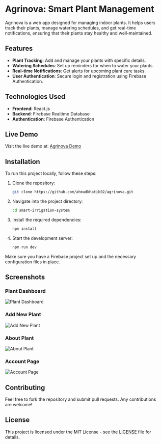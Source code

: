 # Agrinova: Smart Plant Management

Agrinova is a web app designed for managing indoor plants. It helps users track their plants, manage watering schedules, and get real-time notifications, ensuring that their plants stay healthy and well-maintained.

## Features

- **Plant Tracking**: Add and manage your plants with specific details.
- **Watering Schedules**: Set up reminders for when to water your plants.
- **Real-time Notifications**: Get alerts for upcoming plant care tasks.
- **User Authentication**: Secure login and registration using Firebase Authentication.

## Technologies Used

- **Frontend**: React.js
- **Backend**: Firebase Realtime Database
- **Authentication**: Firebase Authentication

## Live Demo

Visit the live demo at: [Agrinova Demo](https://agrinova01.netlify.app/)

## Installation

To run this project locally, follow these steps:

1. Clone the repository:

   ```bash
   git clone https://github.com/ahmadkhatib02/agrinova.git
   ```

2. Navigate into the project directory:

   ```bash
   cd smart-irrigation-system
   ```

3. Install the required dependencies:

   ```bash
   npm install
   ```

4. Start the development server:
   ```bash
   npm run dev
   ```

Make sure you have a Firebase project set up and the necessary configuration files in place.

## Screenshots

### Plant Dashboard

![Plant Dashboard](smart-irrigation-system/src/images/dashboard.png)

### Add New Plant

![Add New Plant](smart-irrigation-system/src/images/addPlant.png)

### About Plant

![About Plant](smart-irrigation-system/src/images/about.png)

### Account Page

![Account Page](smart-irrigation-system/src/images/account.png)

## Contributing

Feel free to fork the repository and submit pull requests. Any contributions are welcome!

## License

This project is licensed under the MIT License - see the [LICENSE](LICENSE) file for details.
